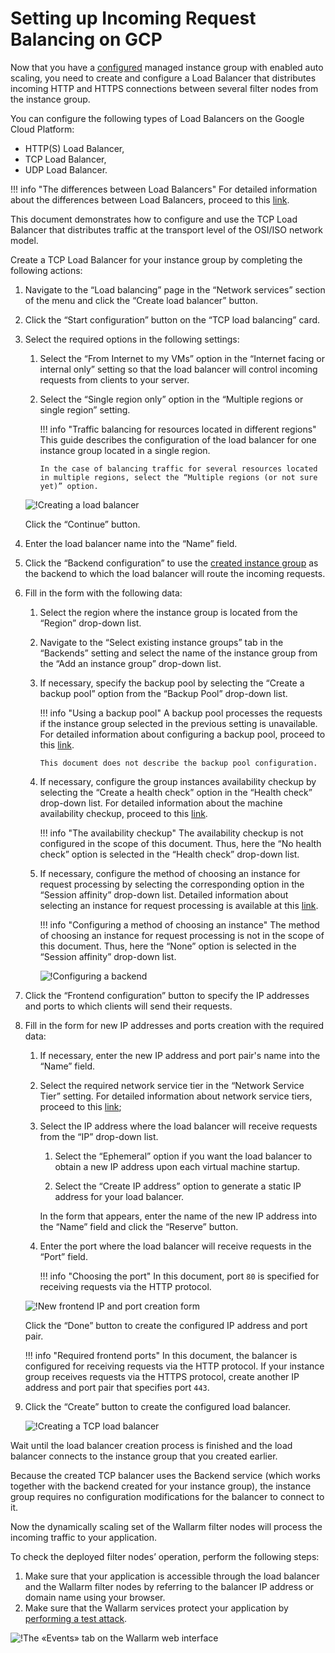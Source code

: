 [link-doc-asg-guide]:               creating-autoscaling-group.md  
[link-docs-check-operation]:        /admin-en/installation-check-operation-en.md
[link-lb-comparison]:               https://cloud.google.com/load-balancing/docs/load-balancing-overview
[link-creating-instance-group]:     creating-autoscaling-group.md
[link-backup-resource]:             https://cloud.google.com/load-balancing/docs/target-pools#backupPool
[link-health-check]:                https://cloud.google.com/load-balancing/docs/health-checks
[link-session-affinity]:            https://cloud.google.com/load-balancing/docs/target-pools#sessionaffinity
[link-test-attack]:                 ../../../quickstart-en/qs-check-operation-en.md
[link-network-service-tier]:        https://cloud.google.com/network-tiers/docs/

[img-backend-configuration]:        ../../../images/installation-gcp/auto-scaling/common/load-balancing-guide/backend-configuration.png
[img-creating-lb]:                  ../../../images/installation-gcp/auto-scaling/common/load-balancing-guide/creating-load-balancer.png
[img-creating-tcp-lb]:              ../../../images/installation-gcp/auto-scaling/common/load-balancing-guide/creating-tcp-load-balancer.png
[img-new-frontend-ip-and-port]:     ../../../images/installation-gcp/auto-scaling/common/load-balancing-guide/frontend-configuration.png
[img-checking-attacks]:             ../../../images/test-attack.png


#   Setting up Incoming Request Balancing on GCP

Now that you have a [configured][link-doc-asg-guide] managed instance group with enabled auto scaling, you need to create and configure a Load Balancer that distributes incoming HTTP and HTTPS connections between several filter nodes from the instance group.

You can configure the following types of Load Balancers on the Google Cloud Platform:
*   HTTP(S) Load Balancer,
*   TCP Load Balancer,
*   UDP Load Balancer.

!!! info "The differences between Load Balancers"
    For detailed information about the differences between Load Balancers, proceed to this [link][link-lb-comparison]. 

This document demonstrates how to configure and use the TCP Load Balancer that distributes traffic at the transport level of the OSI/ISO network model.

Create a TCP Load Balancer for your instance group by completing the following actions: 

1.  Navigate to the “Load balancing” page in the “Network services” section of the menu and click the “Create load balancer” button.

2.  Click the “Start configuration” button on the “TCP load balancing” card.

3.  Select the required options in the following settings:

    1.  Select the “From Internet to my VMs” option in the “Internet facing or internal only” setting so that the load balancer will control incoming requests from clients to your server.
    
    2.  Select the “Single region only” option in the “Multiple regions or single region” setting.
    
        !!! info "Traffic balancing for resources located in different regions"
            This guide describes the configuration of the load balancer for one instance group located in a single region.
            
            In the case of balancing traffic for several resources located in multiple regions, select the “Multiple regions (or not sure yet)” option.

    ![!Creating a load balancer][img-creating-lb]

    Click the “Continue” button.

4.  Enter the load balancer name into the “Name” field.

5.  Click the “Backend configuration” to use the [created instance group][link-creating-instance-group] as the backend to which the load balancer will route the incoming requests.

6.  Fill in the form with the following data:

    1.  Select the region where the instance group is located from the “Region” drop-down list.
    
    2.  Navigate to the “Select existing instance groups” tab in the “Backends” setting and select the name of the instance group from the “Add an instance group” drop-down list.
    
    3.  If necessary, specify the backup pool by selecting the “Create a backup pool” option from the “Backup Pool” drop-down list. 
    
        !!! info "Using a backup pool"
            A backup pool processes the requests if the instance group selected in the previous setting is unavailable. For detailed information about configuring a backup pool, proceed to this [link][link-backup-resource].
            
            This document does not describe the backup pool configuration.
    
    4.  If necessary, configure the group instances availability checkup by selecting the “Create a health check” option in the “Health check” drop-down list. For detailed information about the machine availability checkup, proceed to this [link][link-health-check].
    
        !!! info "The availability checkup"
            The availability checkup is not configured in the scope of this document. Thus, here the “No health check” option is selected in the “Health check” drop-down list.
    
    5.  If necessary, configure the method of choosing an instance for request processing by selecting the corresponding option in the “Session affinity” drop-down list. Detailed information about selecting an instance for request processing is available at this [link][link-session-affinity].
    
        !!! info "Configuring a method of choosing an instance"
            The method of choosing an instance for request processing is not in the scope of this document. Thus, here the “None” option is selected in the “Session affinity” drop-down list.
    
        ![!Configuring a backend][img-backend-configuration]

7.  Click the “Frontend configuration” button to specify the IP addresses and ports to which clients will send their requests.

8.  Fill in the form for new IP addresses and ports creation with the required data:

    1.  If necessary, enter the new IP address and port pair's name into the “Name” field.
    
    2.  Select the required network service tier in the “Network Service Tier” setting. For detailed information about network service tiers, proceed to this [link][link-network-service-tier];
    
    3.  Select the IP address where the load balancer will receive requests from the “IP” drop-down list.
    
        1.  Select the “Ephemeral” option if you want the load balancer to obtain a new IP address upon each virtual machine startup.
        
        2.  Select the “Create IP address” option to generate a static IP address for your load balancer. 
        
        In the form that appears, enter the name of the new IP address into the “Name” field and click the “Reserve” button.
            
    4.  Enter the port where the load balancer will receive requests in the “Port” field. 
    
        !!! info "Choosing the port"
            In this document, port `80` is specified for receiving requests via the HTTP protocol.
    
    ![!New frontend IP and port creation form][img-new-frontend-ip-and-port]
    
    Click the “Done” button to create the configured IP address and port pair.
    
    !!! info "Required frontend ports"
        In this document, the balancer is configured for receiving requests via the HTTP protocol. If your instance group receives requests via the HTTPS protocol, create another IP address and port pair that specifies port `443`.

9.  Click the “Create” button to create the configured load balancer.

    ![!Creating a TCP load balancer][img-creating-tcp-lb]
    
Wait until the load balancer creation process is finished and the load balancer connects to the instance group that you created earlier.

Because the created TCP balancer uses the Backend service (which works together with the backend created for your instance group), the instance group requires no configuration modifications for the balancer to connect to it.

Now the dynamically scaling set of the Wallarm filter nodes will process the incoming traffic to your application.

To check the deployed filter nodes’ operation, perform the following steps:
1.  Make sure that your application is accessible through the load balancer and the Wallarm filter nodes by referring to the balancer IP address or domain name using your browser.
2.  Make sure that the Wallarm services protect your application by [performing a test attack][link-test-attack].

![!The «Events» tab on the Wallarm web interface][img-checking-attacks]
